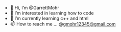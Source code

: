 - 👋 Hi, I’m @GarrettMohr
- 👀 I’m interested in learning how to code
- 🌱 I’m currently learning c++ and html
- 📫 How to reach me ... @gmohr12345@gmail.com

<!---
GarrettMohr/GarrettMohr is a ✨ special ✨ repository because its `README.md` (this file) appears on your GitHub profile.
You can click the Preview link to take a look at your changes.
--->
